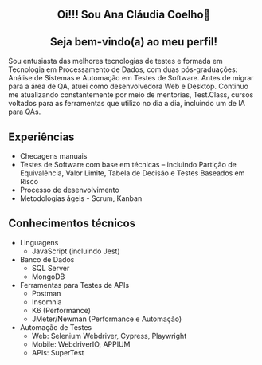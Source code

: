 ## <h2 align="center">Oi!!! Sou Ana Cláudia Coelho👋</h2>
<h2 align="center">Seja bem-vindo(a) ao meu perfil!</h2>

Sou entusiasta das melhores tecnologias de testes e formada em Tecnologia em Processamento de Dados, com duas pós-graduações: Análise de Sistemas e Automação em Testes de Software. Antes de migrar para a área de QA, atuei como desenvolvedora Web e Desktop. Continuo me atualizando constantemente por meio de mentorias, Test.Class, cursos voltados para as ferramentas que utilizo no dia a dia, incluindo um de IA para QAs.

## Experiências

* Checagens manuais
* Testes de Software com base em técnicas – incluindo Partição de Equivalência, Valor Limite, Tabela de Decisão e Testes Baseados em Risco
* Processo de desenvolvimento
* Metodologias ágeis - Scrum, Kanban

## Conhecimentos técnicos
* Linguagens
  * JavaScript (incluindo Jest)
* Banco de Dados
  * SQL Server
  * MongoDB
* Ferramentas para Testes de APIs
  * Postman
  * Insomnia
  * K6 (Performance)
  * JMeter/Newman (Performance e Automação)
* Automação de Testes
  * Web: Selenium Webdriver, Cypress, Playwright
  * Mobile: WebdriverIO, APPIUM
  * APIs: SuperTest







